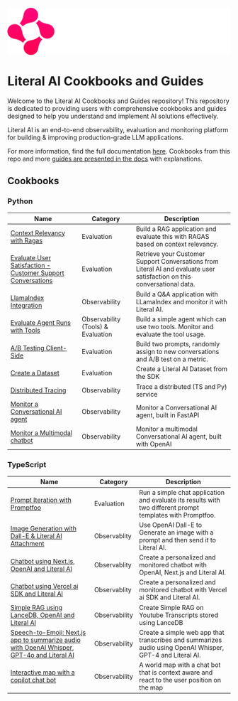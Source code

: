 ![Literal AI](/img/logoliteralai.png)

# Literal AI Cookbooks and Guides

Welcome to the Literal AI Cookbooks and Guides repository! This repository is dedicated to providing users with comprehensive cookbooks and guides designed to help you understand and implement AI solutions effectively.

Literal AI is an end-to-end observability, evaluation and monitoring platform for building & improving production-grade LLM applications.

For more information, find the full documentation [here](https://docs.getliteral.ai/). Cookbooks from this repo and more [guides are presented in the docs](https://docs.getliteral.ai/guides) with explanations.

## Cookbooks

### Python

| Name                                                                                               | Category                           | Description                                                                                                              |
| -------------------------------------------------------------------------------------------------- | ---------------------------------- | ------------------------------------------------------------------------------------------------------------------------ |
| [Context Relevancy with Ragas](/python/context-relevancy-ragas/)                                   | Evaluation                         | Build a RAG application and evaluate this with RAGAS based on context relevancy.                                         |
| [Evaluate User Satisfaction - Customer Support Conversations](/python/evaluate-user-satisfaction/) | Evaluation                         | Retrieve your Customer Support Conversations from Literal AI and evaluate user satisfaction on this conversational data. |
| [LlamaIndex Integration](/python/llamaindex-integration/)                                          | Observability                      | Build a Q&A application with LLamaIndex and monitor it with Literal AI.                                                  |
| [Evaluate Agent Runs with Tools](/python/evaluate-agent-runs/)                                     | Observability (Tools) & Evaluation | Build a simple agent which can use two tools. Monitor and evaluate the tool usage.                                       |
| [A/B Testing Client-Side](/python/ab-testing-client-side/)                                         | Evaluation                         | Build two prompts, randomly assign to new conversations and A/B test on a metric.                                        |
| [Create a Dataset](/python/create-a-dataset/)                                         | Evaluation                         | Create a Literal AI Dataset from the SDK                                        |
| [Distributed Tracing](/python/distributed-tracing/)                                         | Observability                         | Trace a distributed (TS and Py) service                                         |
| [Monitor a Conversational AI agent](/python/monitor-conversational-ai-agent/)                                         | Observability                         | Monitor a Conversational AI agent, built in FastAPI                                         |
| [Monitor a Multimodal chatbot](/python/multimodal-conversational-ai/)                                         | Observability                         | Monitor a multimodal Conversational AI agent, built with OpenAI                                         |


### TypeScript

| Name                                                                                                                      | Category      | Description                                                                                                |
| ------------------------------------------------------------------------------------------------------------------------- | ------------- | ---------------------------------------------------------------------------------------------------------- |
| [Prompt Iteration with Promptfoo](/typescript/prompt-iteration-promptfoo/)                                                | Evaluation    | Run a simple chat application and evaluate its results with two different prompt templates with Promptfoo. |
| [Image Generation with Dall-E & Literal AI Attachment](/typescript/dall-e-image-generation)                               | Observablity  | Use OpenAI Dall-E to Generate an image with a prompt and then send it to Literal AI.                       |
| [Chatbot using Next.js, OpenAI and Literal AI](/typescript/nextjs-openai/)                                                | Observablity  | Create a personalized and monitored chatbot with OpenAI, Next.js and Literal AI.                           |
| [Chatbot using Vercel ai SDK and Literal AI](/typescript/vercel-ai-sdk/)                                                  | Observablity  | Create a personalized and monitored chatbot with Vercel ai SDK and Literal AI.                             |
| [Simple RAG using LanceDB, OpenAI and Literal AI](/typescript/lancedb-rag)                                                | Observability | Create Simple RAG on Youtube Transcripts stored using LanceDB                                              |
| [Speech-to-Emoji: Next.js app to summarize audio with OpenAI Whisper, GPT-4o and Literal AI](/typescript/speech-to-emoji) | Observability | Create a simple web app that transcribes and summarizes audio using OpenAI Whisper, GPT-4 and Literal AI.  |
| [Interactive map with a copilot chat bot](/typescript/leaflet-interactive-map/)                                           | Observability | A world map with a chat bot that is context aware and react to the user position on the map                |
